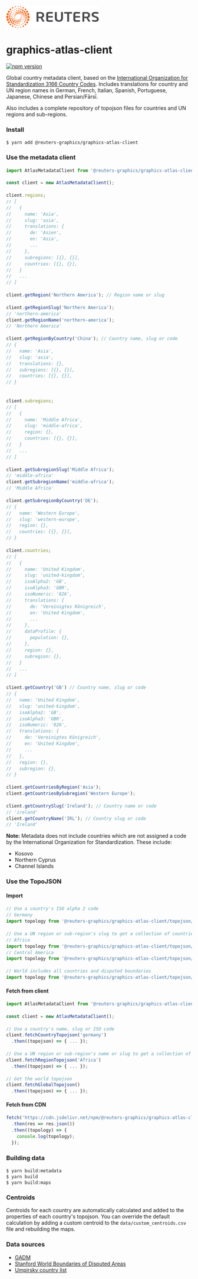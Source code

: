![](badge.svg)

# graphics-atlas-client

[![npm version](https://badge.fury.io/js/%40reuters-graphics%2Fgraphics-atlas-client.svg)](https://badge.fury.io/js/%40reuters-graphics%2Fgraphics-atlas-client)

Global country metadata client, based on the [International Organization for Standardization 3166 Country Codes](https://www.iso.org/iso-3166-country-codes.html). Includes translations for country and UN region names in German, French, Italian, Spanish, Portuguese, Japanese, Chinese and Persian/Fārsī.

Also includes a complete repository of topojson files for countries and UN regions and sub-regions.

### Install

```
$ yarn add @reuters-graphics/graphics-atlas-client
```

### Use the metadata client

```javascript
import AtlasMetadataClient from '@reuters-graphics/graphics-atlas-client';

const client = new AtlasMetadataClient();

client.regions;
// [
//   {
//     name: 'Asia',
//     slug: 'asia',
//     translations: {
//       de: 'Asien',
//       en: 'Asia',
//       ...
//     },
//     subregions: [{}, {}],
//     countries: [{}, {}],
//   }
//   ...
// ]

client.getRegion('Northern America'); // Region name or slug

client.getRegionSlug('Northern America');
// 'northern-america'
client.getRegionName('northern-america');
// 'Northern America'

client.getRegionByCountry('China'); // Country name, slug or code
// {
//   name: 'Asia',
//   slug: 'asia',
//   translations: {},
//   subregions: [{}, {}],
//   countries: [{}, {}],
// }


client.subregions;
// [
//   {
//     name: 'Middle Africa',
//     slug: 'middle-africa',
//     region: {},
//     countries: [{}, {}],
//   }
//   ...
// ]

client.getSubregionSlug('Middle Africa');
// 'middle-africa'
client.getSubregionName('middle-africa');
// 'Middle Africa'

client.getSubregionByCountry('DE');
// {
//   name: 'Western Europe',
//   slug: 'western-europe',
//   region: {},
//   countries: [{}, {}],
// }

client.countries;
// [
//   {
//     name: 'United Kingdom',
//     slug: 'united-kingdom',
//     isoAlpha2: 'GB',
//     isoAlpha3: 'GBR',
//     isoNumeric: '826',
//     translations: {
//       de: 'Vereinigtes Königreich',
//       en: 'United Kingdom',
//       ...
//     },
//     dataProfile: {
//       population: {},
//     },
//     region: {},
//     subregion: {},
//   }
//   ...
// ]

client.getCountry('GB') // Country name, slug or code
// {
//   name: 'United Kingdom',
//   slug: 'united-kingdom',
//   isoAlpha2: 'GB',
//   isoAlpha3: 'GBR',
//   isoNumeric: '826',
//   translations: {
//     de: 'Vereinigtes Königreich',
//     en: 'United Kingdom',
//     ...
//   },
//   region: {},
//   subregion: {},
// }

client.getCountriesByRegion('Asia');
client.getCountriesBySubregion('Western Europe');

client.getCountrySlug('Ireland'); // Country name or code
// 'ireland'
client.getCountryName('IRL'); // Country slug or code
// 'Ireland'
```


**Note:** Metadata does not include countries which are not assigned a code by the International Organization for Standardization. These include:

- Kosovo
- Northern Cyprus
- Channel Islands

### Use the TopoJSON

#### Import

```javascript
// Use a country's ISO alpha 2 code
// Germany
import topology from '@reuters-graphics/graphics-atlas-client/topojson/DE.json';

// Use a UN region or sub-region's slug to get a collection of countries
// Africa
import topology from '@reuters-graphics/graphics-atlas-client/topojson/africa.json';
// Central America
import topology from '@reuters-graphics/graphics-atlas-client/topojson/central-america.json';

// World includes all countries and disputed boundaries
import topology from '@reuters-graphics/graphics-atlas-client/topojson/world.json';
```

#### Fetch from client

```javascript
import AtlasMetadataClient from '@reuters-graphics/graphics-atlas-client';

const client = new AtlasMetadataClient();

// Use a country's name, slug or ISO code
client.fetchCountryTopojson('germany')
  .then((topojson) => { ... });

// Use a UN region or sub-region's name or slug to get a collection of countries
client.fetchRegionTopojson('Africa')
  .then((topojson) => { ... });

// Get the world topojson
client.fetchGlobalTopojson()
  .then((topojson) => { ... });
```

#### Fetch from CDN

```javascript
fetch('https://cdn.jsdelivr.net/npm/@reuters-graphics/graphics-atlas-client@latest/topojson/world.json')
  .then(res => res.json())
  .then((topology) => {
    console.log(topology);
  });
```

### Building data

```
$ yarn build:metadata
$ yarn build
$ yarn build:maps
```

### Centroids

Centroids for each country are automatically calculated and added to the properties of each country's topojson. You can override the default calculation by adding a custom centroid to the `data/custom_centroids.csv` file and rebuilding the maps.

### Data sources

- [GADM](https://gadm.org/index.html)
- [Stanford World Boundaries of Disputed Areas](https://purl.stanford.edu/tq310nc7616)
- [Umpirsky country list](https://github.com/umpirsky/country-list)
